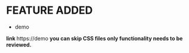 <h1>FEATURE ADDED</h1>
<ul>
<li>demo</li>

</ul>

<b> link </b> https://demo
<b>you can skip CSS files only functionality needs to be reviewed.</b>
